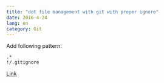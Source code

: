 ```yaml
---
title: "dot file management with git with proper ignore"
date: 2016-4-24
lang: en
category: Git
---
```


Add following pattern:
```git
.*
!/.gitignore
```

[Link](http://stackoverflow.com/questions/8021441/gitignore-hidden-dot-directories)
